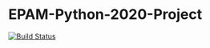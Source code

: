 # EPAM-Python-2020-Project

[![Build Status](https://travis-ci.org/OnshaBogdan/EPAM-Python-2020-Project.svg?branch=main)](https://travis-ci.org/OnshaBogdan/EPAM-Python-2020-Project)

